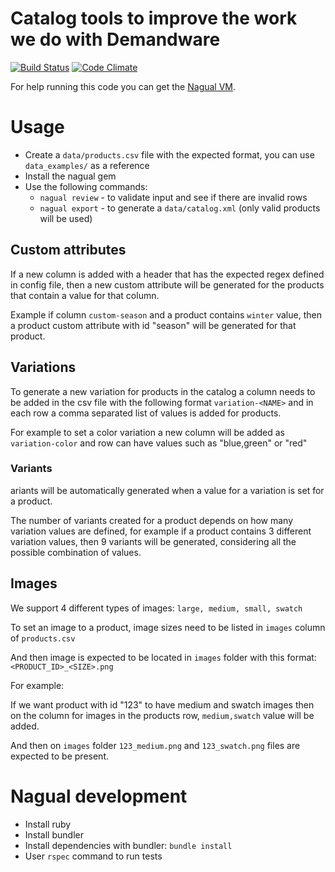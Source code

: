 # Catalog tools to improve the work we do with Demandware
[![Build Status](https://travis-ci.org/sawyer-effect/nagual.svg?branch=master)](https://travis-ci.org/sawyer-effect/nagual)
[![Code Climate](https://codeclimate.com/github/sawyer-effect/nagual/badges/gpa.svg)](https://codeclimate.com/github/sawyer-effect/nagual)

For help running this code you can get the [Nagual VM](https://github.com/sawyer-effect/nagual-vm).

# Usage

* Create a `data/products.csv` file with the expected format, you can use
`data_examples/` as a reference
* Install the nagual gem
* Use the following commands:
    * `nagual review` - to validate input and see if there are invalid rows
    * `nagual export` - to generate a `data/catalog.xml` (only valid products will be used)

## Custom attributes

If a new column is added with a header that has the expected regex defined
in config file, then a new custom attribute will be generated for the products
that contain a value for that column.

Example if column `custom-season` and a product contains `winter` value, then
a product custom attribute with id "season" will be generated for
that product.

## Variations

To generate a new variation for products in the catalog a column needs to be
added in the csv file with the following format `variation-<NAME>` and in each
row a comma separated list of values is added for products.

For example to set a color variation a new column will be added as
`variation-color` and row can have values such as "blue,green" or "red"

### Variants

ariants will be automatically generated when a value for a variation is set
for a product.

The number of variants created for a product depends on how many variation
values are defined, for example if a product contains 3 different variation
values, then 9 variants will be generated, considering all the possible
combination of values.

## Images

We support 4 different types of images: `large, medium, small, swatch`

To set an image to a product, image sizes need to be listed in `images`
column of `products.csv`

And then image is expected to be located in `images` folder with this format:
`<PRODUCT_ID>_<SIZE>.png`

For example:

If we want product with id "123" to have medium and swatch images then on the
column for images in the products row, `medium,swatch` value will be added.

And then on `images` folder `123_medium.png` and `123_swatch.png` files
are expected to be present.

# Nagual development

* Install ruby
* Install bundler
* Install dependencies with bundler: `bundle install`
* User `rspec` command to run tests
